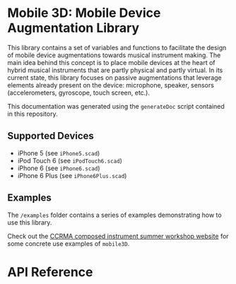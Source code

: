 # Mobile 3D: Mobile Device Augmentation Library

This library contains a set of variables and functions to facilitate the design of mobile device augmentations towards musical instrument making. The main idea behind this concept is to place mobile devices at the heart of hybrid musical instruments that are partly physical and partly virtual. In its current state, this library focuses on passive augmentations that leverage elements already present on the device: microphone, speaker, sensors (accelerometers, gyroscope, touch screen, etc.).

This documentation was generated using the `generateDoc` script contained in this repository.

## Supported Devices

* iPhone 5 (see `iPhone5.scad`)
* iPod Touch 6 (see `iPodTouch6.scad`)
* iPhone 6 (see `iPhone6.scad`)
* iPhone 6 Plus (see `iPhone6Plus.scad`)

## Examples

The `/examples` folder contains a series of examples demonstrating how to use this library.

Check out the [CCRMA composed instrument summer workshop website](https://ccrma.stanford.edu/~rmichon/composedInstrumentWorkshop/) for some concrete use examples of `mobile3D`.

# API Reference
